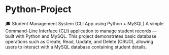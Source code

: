 # Python-Project
🎓 Student Management System (CLI App using Python + MySQL) A simple Command-Line Interface (CLI) application to manage student records — built with Python and MySQL.  This project demonstrates basic database operations such as Create, Read, Update, and Delete (CRUD), allowing users to interact with a MySQL database containing student details.
